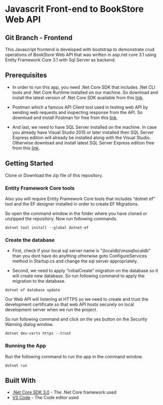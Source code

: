 # Javascrit Front-end to BookStore Web API

## Git Branch - Frontend

This Javascript frontend is developed with bootstrap to demonstrate crud operations of BookStore Web API that was written in asp.net core 3.1 using Entity Framework Core 3.1 with Sql Server as backend.

## Prerequisites

- In order to run this app, you need .Net Core SDK that includes .Net CLI tools and .Net Core Runtime installed on our machine.
  So download and install the latest version of .Net Core SDK available from this [link](https://dotnet.microsoft.com/download).

- Postman which a famous API Client tool used in testing web API by sending web requests and inspecting response from the API. So download and install Postman for free from this [link](https://www.getpostman.com/downloads/).

- And last, we need to have SQL Server installed on the machine. In case you already have Visual Studio 2015 or later installed then SQL Server Express edition will already be installed along with the Visual Studio. Otherwise download and install latest SQL Server Express edition free from this [link](https://www.microsoft.com/en-us/sql-server/sql-server-editions-express).

## Getting Started

Clone or Download the zip file of this repository.

### Entity Framework Core tools

Also you will require Entity Framework Core tools that includes “dotnet ef” tool and the EF designer installed in order to create EF Migrations.

So open the command window in the folder where you have cloned or unzipped the repository.
Now run following commands.

```
dotnet tool install --global dotnet-ef
```

### Create the database

- First, check if your local sql server name is "(localdb)\mssqllocaldb" than you dont have do anything otherwise goto ConfigureServices method in Startup.cs and change the sql server appropriately.

- Second, we need to apply “initialCreate” migration on the database so it will create new database.
  So run following command to apply the migration to the database.

```
dotnet ef database update
```

Our Web API will listening at HTTPS so we need to create and trust the development certificate so that web API hosts securely on local development server when we run the project.

So run following command and click on the yes button on the Security Warning dialog window.

```
dotnet dev-certs https --trust
```

### Running the App

Run the following command to run the app in the command window.

```
dotnet run
```

## Built With

- [.Net Core SDK 3.0](https://dotnet.microsoft.com/download/dotnet-core/3.0) - The .Net Core framework used
- [VS Code](https://code.visualstudio.com/download) - The Code editor used

